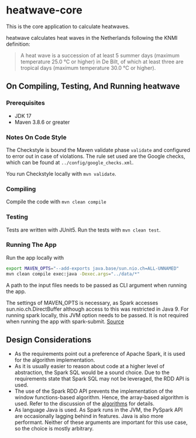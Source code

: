 # heatwave-core

This is the core application to calculate heatwaves.

heatwave calculates heat waves in the Netherlands following the KNMI
definition:
> A heat wave is a succession of at least 5 summer days (maximum temperature
> 25.0 °C or higher) in De Bilt, of which at least three are tropical days
> (maximum temperature 30.0 °C or higher).

## On Compiling, Testing, And Running heatwave

### Prerequisites

* JDK 17
* Maven 3.8.6 or greater

### Notes On Code Style

The Checkstyle is bound the Maven validate phase `validate` and configured to
error out in case of violations. The rule set used are the Google checks, which
can be found at `../config/google_checks.xml`.

You run Checkstyle locally with `mvn validate`.

### Compiling

Compile the code with `mvn clean compile`

### Testing

Tests are written with JUnit5. Run the tests with `mvn clean test`.

### Running The App

Run the app locally with

```bash
export MAVEN_OPTS="--add-exports java.base/sun.nio.ch=ALL-UNNAMED"
mvn clean compile exec:java -Dexec.args="../data/*"
```

A path to the input files needs to be passed as CLI argument when running the
app.

The settings of MAVEN_OPTS is necessary, as Spark accesses
sun.nio.ch.DirectBuffer although access to this was restricted in Java 9. For
running spark locally, this JVM option needs to be passed. It is not required
when running the app with
spark-submit. [Source](https://stackoverflow.com/questions/10108374/maven-how-to-run-a-java-file-from-command-line-passing-arguments)

## Design Considerations

* As the requirements point out a preference of Apache Spark, it is used for
  the algorithm implementation.
* As it is usually easier to reason about code at a higher level of
  abstraction, the Spark SQL would be a sound choice. Due to the requirements
  state that Spark SQL may not be leveraged, the RDD
  API is used.
* The use of the Spark RDD API prevents the implementation of the window
  functions-based algorithm. Hence, the array-based algorithm is used. Refer to
  the discussion of the [algorithms](../algorithms) for details.
* As language Java is used. As Spark runs in the JVM, the PySpark API are
  occasionally lagging behind in features. Java is also more performant.
  Neither of these arguments are important for this use case, so the choice is
  mostly arbitrary.
